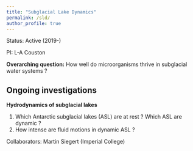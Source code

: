 ```yaml
---
title: "Subglacial Lake Dynamics"
permalink: /sld/
author_profile: true
---
```


Status: Active (2019-)

PI: L-A Couston

**Overarching question:** How well do microorganisms thrive in subglacial water systems ?

## Ongoing investigations
**Hydrodynamics of subglacial lakes**

1. Which Antarctic subglacial lakes (ASL) are at rest ? Which ASL are dynamic ? 
1. How intense are fluid motions in dynamic ASL ?

Collaborators: Martin Siegert (Imperial College)
